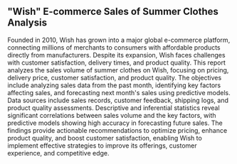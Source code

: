 ## "Wish" E-commerce Sales of Summer Clothes Analysis

Founded in 2010, Wish has grown into a major global e-commerce platform, connecting millions of merchants to consumers with affordable products directly from manufacturers. Despite its expansion, Wish faces challenges with customer satisfaction, delivery times, and product quality. This report analyzes the sales volume of summer clothes on Wish, focusing on pricing, delivery price, customer satisfaction, and product quality. The objectives include analyzing sales data from the past month, identifying key factors affecting sales, and forecasting next month's sales using predictive models.
Data sources include sales records, customer feedback, shipping logs, and product quality assessments. Descriptive and inferential statistics reveal significant correlations between sales volume and the key factors, with predictive models showing high accuracy in forecasting future sales. The findings provide actionable recommendations to optimize pricing, enhance product quality, and boost customer satisfaction, enabling Wish to implement effective strategies to improve its offerings, customer experience, and competitive edge.
